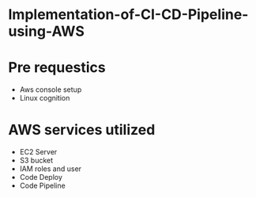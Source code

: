 # Implementation-of-CI-CD-Pipeline-using-AWS
# Pre requestics
 - Aws console setup
 - Linux cognition
# AWS services utilized
 - EC2 Server
 - S3 bucket
 - IAM roles and user
 - Code Deploy
 - Code Pipeline



